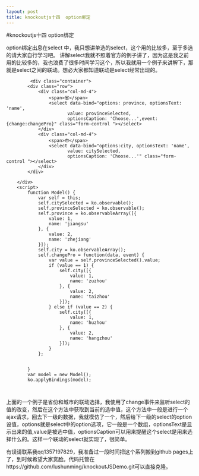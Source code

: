 ```yaml
---
layout: post
title: knockoutjs十四  option绑定
---
```

#knockoutjs十四  option绑定


option绑定出息在select 中，我只想讲单选的select，这个用的比较多，至于多选的请大家自行学习吧。
讲解select我就不照着官方的例子讲了，因为这是我之前用的比较多的，我也浪费了很多时间学习这个，所以我就用一个例子来讲解下，那就是select之间的联动。想必大家都知道联动是select经常出现的。
    
```
         <div class="container">
        <div class="row">
            <div class="col-md-4">
                <span>省</span>
                <select data-bind="options: province, optionsText: 'name',
                       value: provinceSelected,
                       optionsCaption: 'Choose...',event:{change:changePro}" class="form-control "></select>
            </div>
            <div class="col-md-4">
                <span>市</span>
                <select data-bind="options:city, optionsText: 'name',
                       value: citySelected,
                       optionsCaption: 'Choose...'" class="form-control "></select>
            </div>
        </div>

    </div>
    <script>
        function Model() {
            var self = this;
            self.citySelected = ko.observable();
            self.provinceSelected = ko.observable();
            self.province = ko.observableArray([{
                value: 1,
                name: 'jiangsu'
            }, {
                value: 2,
                name: 'zhejiang'
            }]);
            self.city = ko.observableArray();
            self.changePro = function(data, event) {
                var value = self.provinceSelected().value;
                if (value == 1) {
                    self.city([{
                        value: 1,
                        name: 'zuzhou'
                    }, {
                        value: 2,
                        name: 'taizhou'
                    }]);
                } else if (value == 2) {
                    self.city([{
                        value: 1,
                        name: 'huzhou'
                    }, {
                        value: 2,
                        name: 'hangzhou'
                    }]);
                }
            };


        }
        var model = new Model();
        ko.applyBindings(model);

    
```
上面的一个例子是省份和城市的联动选择，我使用了change事件来监听select的值的改变，然后在这个方法中获取到当前的选中值，这个方法中一般是进行一个ajax请求，回去下一级的数据，我就模仿了一个，然后给下一级的select的option设值，options就是select中的option选项，它一般是一个数组，optionsText是显示出来的值,value是被选中值，optionsCaption可以用来提醒这个select是用来选择什么的。这样一个联动的select就实现了，很简单。

有误请联系我qq1357197829，我准备过一段时间把这个系列搬到github pages上了，到时候希望大家赏脸。代码托管在https://github.com/lushunming/knockoutJSDemo.git可以直接克隆。
